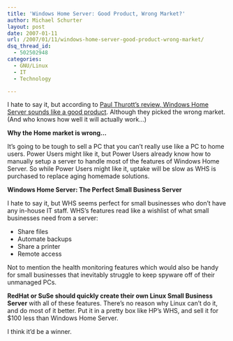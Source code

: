 ```yaml
---
title: 'Windows Home Server: Good Product, Wrong Market?'
author: Michael Schurter
layout: post
date: 2007-01-11
url: /2007/01/11/windows-home-server-good-product-wrong-market/
dsq_thread_id:
  - 502502948
categories:
  - GNU/Linux
  - IT
  - Technology

---
```

I hate to say it, but according to [Paul Thurott&#8217;s review, Windows Home Server sounds like a good product][1]. Although they picked the wrong market. (And who knows how well it will actually work&#8230;)

**Why the Home market is wrong&#8230;**

It&#8217;s going to be tough to sell a PC that you can&#8217;t really use like a PC to home users. Power Users might like it, but Power Users already know how to manually setup a server to handle most of the features of Windows Home Server. So while Power Users might like it, uptake will be slow as WHS is purchased to replace aging homemade solutions.

**Windows Home Server: The Perfect Small Business Server**

I hate to say it, but WHS seems perfect for small businesses who don&#8217;t have any in-house IT staff. WHS&#8217;s features read like a wishlist of what small businesses need from a server:

  * Share files
  * Automate backups
  * Share a printer
  * Remote access

Not to mention the health monitoring features which would also be handy for small businesses that inevitably struggle to keep spyware off of their unmanaged PCs.

**RedHat or SuSe should quickly create their own Linux Small Business Server** with all of these features. There&#8217;s no reason why Linux can&#8217;t do it, and do most of it better. Put it in a pretty box like HP&#8217;s WHS, and sell it for $100 less than Windows Home Server.

I think it&#8217;d be a winner.

 [1]: http://www.winsupersite.com/reviews/whs_preview.asp